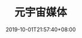 ---
weight: 1
title: "元宇宙媒体"
description: ""
date: 2019-10-01T21:57:40+08:00
lastmod: 2020-01-01T16:45:40+08:00
draft: false
ico: '<svg class="icon" aria-hidden="true"><use xlink:href="#icon-wenzhang"></use></svg>'
navigation: ["Metaverse News","Metaverse Community","Wechat Public Platform","Weibo","Wemedia"]
hidePage: true
---